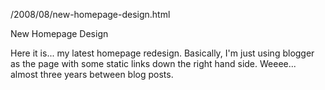 /2008/08/new-homepage-design.html

New Homepage Design

Here it is... my latest homepage redesign. Basically, I'm just using blogger as the page with some static links down the right hand side. Weeee... almost three years between blog posts.

